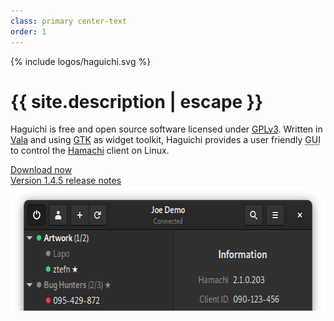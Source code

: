 ```yaml
---
class: primary center-text
order: 1
---
```

<div class="logo">{% include logos/haguichi.svg %}</div>
<h1>{{ site.description | escape }}</h1>
<p>Haguichi is free and open source software licensed under <a href="https://www.gnu.org/licenses/gpl-3.0.html" target="_blank">GPLv3</a>. Written in <a href="https://wiki.gnome.org/Projects/Vala" target="_blank">Vala</a> and using <a href="http://www.gtk.org/" target="_blank">GTK</a> as widget toolkit, Haguichi provides a user friendly <abbr title="Graphical user interface">GUI</abbr> to control the <a href="https://www.vpn.net" target="_blank">Hamachi</a> client on Linux.</p>
<div class="row">
  <div class="col"><a class="button" href="/download/">Download now</a></div>
  <div class="col"><a href="/news/release145/">Version 1.4.5 release notes</a></div>
</div>
<div>
  <img src="/resources/teaser.png" srcset="/resources/teaser-2x.png 2x" alt="Main Window" class="aligncenter" width="614" height="200" />
</div>
